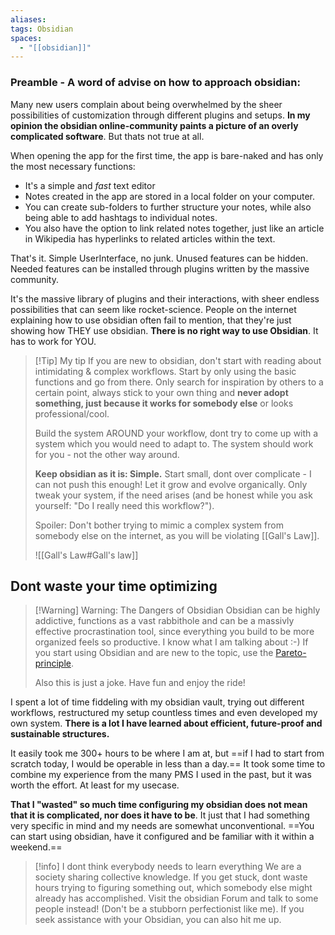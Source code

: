 ```yaml
---
aliases:
tags: Obsidian
spaces: 
  - "[[obsidian]]"
---
```




### Preamble - A word of advise on how to approach obsidian:



Many new users complain about being overwhelmed by the sheer possibilities of customization through different plugins and setups. **In my opinion the obsidian online-community paints a picture of an overly complicated software**. But thats not true at all.

When opening the app for the first time, the app is bare-naked and has only the most necessary functions: 

- It's a simple and *fast* text editor
- Notes created in the app are stored in a local folder on your computer. 
- You can create sub-folders to further structure your notes, while also being able to add hashtags to individual notes. 
- You also have the option to link related notes together, just like an article in Wikipedia has hyperlinks to related articles within the text.

That's it. 
Simple UserInterface, no junk. Unused features can be hidden. Needed features can be installed through plugins written by the massive community.

It's the massive library of plugins and their interactions, with sheer endless possibilities that can seem like rocket-science. People on the internet explaining how to use obsidian often fail to mention, that they're just showing how THEY use obsidian. **There is no right way to use Obsidian**. It has to work for YOU.


 

> [!Tip] My tip
> If you are new to obsidian, don't start with reading about intimidating & complex workflows. Start by only using the basic functions and go from there.
> Only search for inspiration by others to a certain point, always stick to your own thing and  **never adopt something, just because it works for somebody else** or looks professional/cool. 
> 
> Build the system AROUND your workflow, dont try to come up with a system which you would need to adapt to. The system should work for you - not the other way around. 
> 
> **Keep obsidian as it is: Simple.** Start small, dont over complicate - I can not push this enough! Let it grow and evolve organically. Only tweak your system, if the need arises (and be honest while you ask yourself: "Do I really need this workflow?").
> 
> 
> Spoiler: Don't bother trying to mimic a complex system from somebody else on the internet, as you will be violating [[Gall's Law]].
> 
> ![[Gall's Law#Gall's law]]
>



## Dont waste your time optimizing
> [!Warning] Warning: The Dangers of Obsidian
> Obsidian can be highly addictive, functions as a vast rabbithole and can be a massivly effective procrastination tool, since everything you build to be more organized feels so productive. I know what I am talking about :-)
> If you start using Obsidian and are new to the topic, use the [Pareto-principle](https://en.wikipedia.org/wiki/Pareto_principle).
> 
> Also this is just a joke. Have fun and enjoy the ride!  
> 



I spent a lot of time fiddeling with my obsidian vault, trying out different workflows, restructured my setup countless times and even developed my own system.
**There is a lot I have learned about efficient, future-proof and sustainable structures.**

It easily took me 300+ hours to be where I am at, but ==if I had to start from scratch today, I would be operable in less than a day.==
It took some time to combine my experience from the many PMS I used in the past, but it was worth the effort. At least for my usecase.

**That I "wasted" so much time configuring my obsidian does not mean that it is complicated, nor does it have to be**. It just that I had something very specific in mind and my needs are somewhat unconventional.
==You can start using obsidian, have it configured and be familiar with it within a weekend.==



> [!info]  I dont think everybody needs to learn everything
> We are a society sharing collective knowledge. If you get stuck, dont waste hours trying to figuring something out, which somebody else might already has accomplished. Visit the obsidian Forum and talk to some people instead! (Don't be a stubborn perfectionist like me).
> If you seek assistance with your Obsidian, you can also hit me up.
